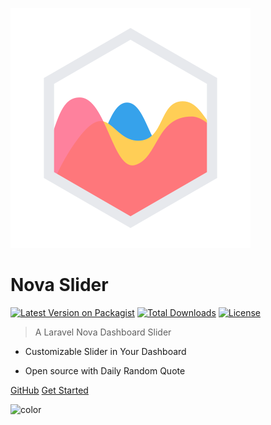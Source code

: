 ![logo](assets/logo/chartjs-logo.svg)

# Nova Slider

[![Latest Version on Packagist](https://img.shields.io/packagist/v/coroowicaksono/nova-slider)](https://packagist.org/packages/coroowicaksono/nova-slider)
[![Total Downloads](https://img.shields.io/packagist/dt/coroowicaksono/nova-slider)](https://packagist.org/packages/coroowicaksono/nova-slider)
[![License](https://img.shields.io/packagist/l/coroowicaksono/nova-slider)](https://github.com/coroo/nova-chartjs/blob/master/LICENSE)

> A Laravel Nova Dashboard Slider

- Customizable Slider in Your Dashboard
<!-- - Simple Connection with your <b>Laravel Model</b> -->
- Open source with Daily Random Quote

[GitHub](https://github.com/coroo/nova-slider/)
[Get Started](#getting-started)

![color](#EFEFEF)